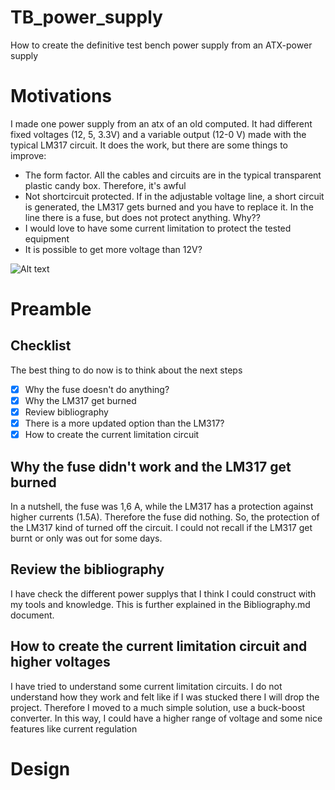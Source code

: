 # TB_power_supply
How to create the definitive test bench power supply from an ATX-power supply

# Motivations
I made one power supply from an atx of an old computed. It had different fixed voltages (12, 5, 3.3V) and a variable output (12-0 V) made with the typical LM317 circuit. It does the work, but there are some things to improve:
- The form factor. All the cables and circuits are in the typical transparent plastic candy box. Therefore, it's awful
- Not shortcircuit protected. If in the adjustable voltage line, a short circuit is generated, the LM317 gets burned and you have to replace it. In the line there is a fuse, but does not protect anything. Why??
- I would love to have some current limitation to protect the tested equipment
- It is possible to get more voltage than 12V?

![Alt text](/TB_power_supply/images/old_BS1.jpg "The old one")

# Preamble
## Checklist
The best thing to do now is to think about the next steps
- [x] Why the fuse doesn't do anything?
- [X] Why the LM317 get burned
- [X] Review bibliography
- [x] There is a more updated option than the LM317?
- [x] How to create the current limitation circuit

## Why the fuse didn't work and the LM317 get burned
In a nutshell, the fuse was 1,6 A, while the LM317 has a protection against higher currents (1.5A). Therefore the fuse did nothing. So, the protection of the LM317 kind of turned off the circuit. I could not recall if the LM317 get burnt or only was out for some days. 

## Review the bibliography
I have check the different power supplys that I think I could construct with my tools and knowledge. This is further explained in the Bibliography.md document.

## How to create the current limitation circuit and higher voltages
I have tried to understand some current limitation circuits. I do not understand how they work and felt like if I was stucked there I will drop the project. Therefore I moved to a much simple solution, use a buck-boost converter. 
In this way, I could have a higher range of voltage and some nice features like current regulation

# Design
